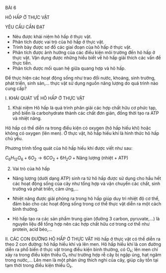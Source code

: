 BÀI 6

HÔ HẤP Ở THỰC VẬT

YÊU CẦU CẦN ĐẠT
- Nêu được khái niệm hô hấp ở thực vật.
- Phân tích được vai trò của hô hấp ở thực vật.
- Trình bày được sơ đồ các giai đoạn của hô hấp ở thực vật.
- Phân tích được ảnh hưởng của các điều kiện môi trường đến hô hấp ở thực vật. 
  Vận dụng được những hiểu biết về hô hấp giải thích các vấn đề thực tiễn.
- Phân tích được mối quan hệ giữa quang hợp và hô hấp.

Để thực hiện các hoạt động sống như trao đổi nước, khoáng, sinh trưởng, phát triển, sinh sản,... thực vật sử dụng nguồn năng lượng do quá trình nào cung cấp?

I. KHÁI QUÁT VỀ HÔ HẤP Ở THỰC VẬT

1. Khái niệm
Hô hấp là quá trình phân giải các hợp chất hữu cơ phức tạp, phổ biến là carbohydrate thành các chất đơn giản, đồng thời tạo ra ATP và nhiệt năng.

Hô hấp có thể diễn ra trong điều kiện có oxygen (hô hấp hiếu khí) hoặc không có oxygen (lên men). Ở thực vật, hô hấp hiếu khí là hình thức hô hấp chủ yếu.

Phương trình tổng quát của hô hấp hiếu khí được viết như sau:

$C_6H_{12}O_6 + 6O_2 \longrightarrow 6CO_2 + 6H_2O + \text{Năng lượng (nhiệt + ATP)}$

2. Vai trò của hô hấp
- Năng lượng (dưới dạng ATP) sinh ra từ hô hấp được sử dụng cho hầu hết các hoạt động sống của cây như tổng hợp và vận chuyển các chất, sinh trưởng và phát triển, cảm ứng,...

- Nhiệt năng được giải phóng ra trong hô hấp giúp duy trì nhiệt độ cơ thể, đảm bảo cho các hoạt động sống trong cơ thể thực vật diễn ra một cách bình thường.

- Hô hấp tạo ra các sản phẩm trung gian (đường 3 carbon, pyruvate,...) là nguyên liệu để tổng hợp nên các hợp chất hữu cơ trong cơ thể như protein, acid béo,...

II. CÁC CON ĐƯỜNG HÔ HẤP Ở THỰC VẬT
Hô hấp ở thực vật có thể diễn ra theo 2 con đường: hô hấp hiếu khí và lên men. Hô hấp hiếu khí là con đường diễn ra phổ biến ở thực vật trong điều kiện bình thường, có O₂; lên men chỉ xảy ra trong điều kiện thiếu O₂ như trường hợp rễ cây bị ngập úng, hạt ngâm trong nước,... Lên men là một phản ứng thích nghi của cây, giúp cây tồn tại tạm thời trong điều kiện thiếu O₂.